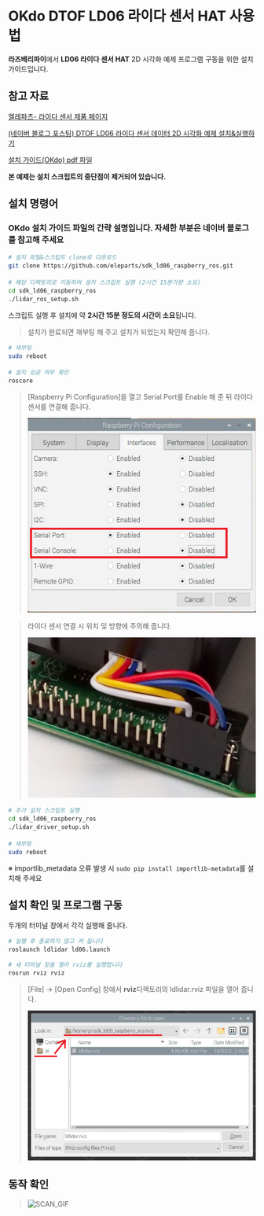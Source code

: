 # OKdo DTOF LD06 라이다 센서 HAT 사용법  

**라즈베리파이**에서 **LD06 라이다 센서 HAT** 2D 시각화 예제 프로그램 구동을 위한 설치 가이드입니다.  

## 참고 자료

[엘레파츠- 라이다 센서 제품 페이지](https://www.eleparts.co.kr/EPXXCNHL)  

[(네이버 블로그 포스팅) DTOF LD06 라이다 센서 데이터 2D 시각화 예제 설치&실행하기](https://blog.naver.com/elepartsblog/222596017902)  

[설치 가이드(OKdo) pdf 파일](https://github.com/eleparts/sdk_ld06_raspberry_ros/blob/main/doc/OKdo-Lidar-get-started-update.pdf)  

**본 예제는 설치 스크립트의 중단점이 제거되어 있습니다.**

## 설치 명령어  

### OKdo 설치 가이드 파일의 간략 설명입니다. 자세한 부분은 네이버 블로그를 참고해 주세요  

```bash
# 설치 파일&스크립트 clone로 다운로드
git clone https://github.com/eleparts/sdk_ld06_raspberry_ros.git

# 해당 디렉토리로 이동하여 설치 스크립트 실행 (2시간 15분가량 소요)
cd sdk_ld06_raspberry_ros
./lidar_ros_setup.sh
```  
  
스크립트 실행 후 설치에 약 **2시간 15분 정도의 시간이 소요**됩니다.  
  
> 설치가 완료되면 재부팅 해 주고 설치가 되었는지 확인해 줍니다.  
  
```bash  
# 재부팅  
sudo reboot  
  
# 설치 성공 여부 확인  
roscore  
```  
  
> [Raspberry Pi Configuration]을 열고 Serial Port를 Enable 해 준 뒤 라이다 센서를 연결해 줍니다.  
>  
> ![Raspberry_Pi_Configuration](./img/1.Raspberry_Pi_Configuration.png)  
  
> 라이다 센서 연결 시 위치 및 방향에 주의해 줍니다.  
>  
> ![lidar_GPIO](./img/2.lidar_GPIO.png)  
  
```bash  
# 추가 설치 스크립트 실행  
cd sdk_ld06_raspberry_ros  
./lidar_driver_setup.sh  
  
# 재부팅  
sudo reboot  
```
  
※ importlib_metadata 오류 발생 시 ```sudo pip install importlib-metadata```를 설치해 주세요  
  
## 설치 확인 및 프로그램 구동  
  
두개의 터미널 창에서 각각 실행해 줍니다.  
  
```bash  
# 실행 후 종료하지 않고 켜 둡니다  
roslaunch ldlidar ld06.launch  
```  
  
```bash  
# 새 터미널 창을 열어 rviz를 실행합니다  
rosrun rviz rviz  
```  

> [File] -> [Open Config] 창에서 **rviz**디렉토리의 ldlidar.rviz 파일을 열어 줍니다.  
>  
>![ldlidar_rviz_OPEN](./img/3.ldlidar_rviz.png)  
  
## 동작 확인
  
>![SCAN_GIF](./img/4.lidar_scan.gif)  
